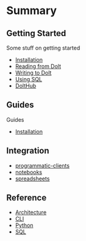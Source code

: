 
# Summary

## Getting Started
Some stuff on getting started

* [Installation](getting-started/installation.md)
* [Reading from Dolt](getting-started/reading-from-dolt.md)
* [Writing to Dolt](getting-started/writing-to-dolt.md)
* [Using SQL](getting-started/using-sql.md)
* [DoltHub](getting-started/dolthub.md)

## Guides
Guides

* [Installation](guides/sql-sync.md)


## Integration

* [programmatic-clients](integrations/programmatic-clients.md)
* [notebooks](integrations/notebooks.md)
* [spreadsheets](integrations/spreadsheets.md)

## Reference

* [Architecture](reference/architecture.md)
* [CLI](reference/cli.md)
* [Python](reference/python.md)
* [SQL](reference/sql.md)
